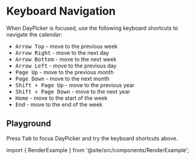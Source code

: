 # Keyboard Navigation

When DayPicker is focused, use the following keyboard shortcuts to navigate the calendar:

- <kbd>Arrow Top</kbd> - move to the previous week
- <kbd>Arrow Right</kbd> - move to the next day
- <kbd>Arrow Bottom</kbd> - move to the next week
- <kbd>Arrow Left</kbd> - move to the previous day
- <kbd>Page Up</kbd> - move to the previous month
- <kbd>Page Down</kbd> - move to the next month
- <kbd>Shift + Page Up</kbd> - move to the previous year
- <kbd>Shift + Page Down</kbd> - move to the next year
- <kbd>Home</kbd> - move to the start of the week
- <kbd>End</kbd> - move to the end of the week

## Playground

Press <kbd>Tab</kbd> to focus DayPicker and try the keyboard shortcuts above.

import { RenderExample } from '@site/src/components/RenderExample';

<RenderExample name="single" />
